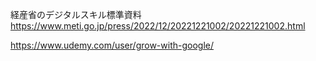 経産省のデジタルスキル標準資料
https://www.meti.go.jp/press/2022/12/20221221002/20221221002.html

https://www.udemy.com/user/grow-with-google/

